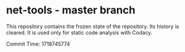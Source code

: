 # net-tools - master branch

This repository contains the frozen state of the repository.
Its history is cleared. It is used only for static code
analysis with Codacy.

Commit Time: 1718745774
